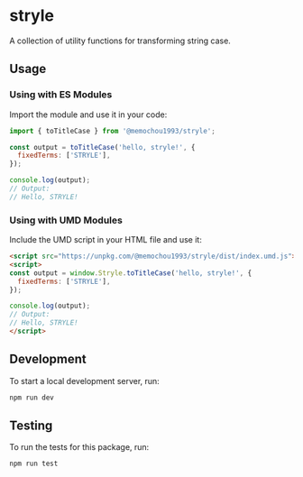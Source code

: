 # stryle

A collection of utility functions for transforming string case.

## Usage

### Using with ES Modules

Import the module and use it in your code:

```js
import { toTitleCase } from '@memochou1993/stryle';

const output = toTitleCase('hello, stryle!', {
  fixedTerms: ['STRYLE'],
});

console.log(output);
// Output:
// Hello, STRYLE!
```

### Using with UMD Modules

Include the UMD script in your HTML file and use it:

```html
<script src="https://unpkg.com/@memochou1993/stryle/dist/index.umd.js"></script>
<script>
const output = window.Stryle.toTitleCase('hello, stryle!', {
  fixedTerms: ['STRYLE'],
});

console.log(output);
// Output:
// Hello, STRYLE!
</script>
```

## Development

To start a local development server, run:

```bash
npm run dev
```

## Testing

To run the tests for this package, run:

```bash
npm run test
```
